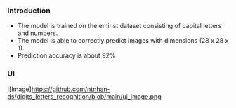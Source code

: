 ### **Introduction**
* The model is trained on the eminst dataset consisting of capital letters and numbers.
* The model is able to correctly predict images with dimensions (28 x 28 x 1).
* Prediction accuracy is about 92%

### **UI**
![Image]https://github.com/ntnhan-ds/digits_letters_recognition/blob/main/ui_image.png